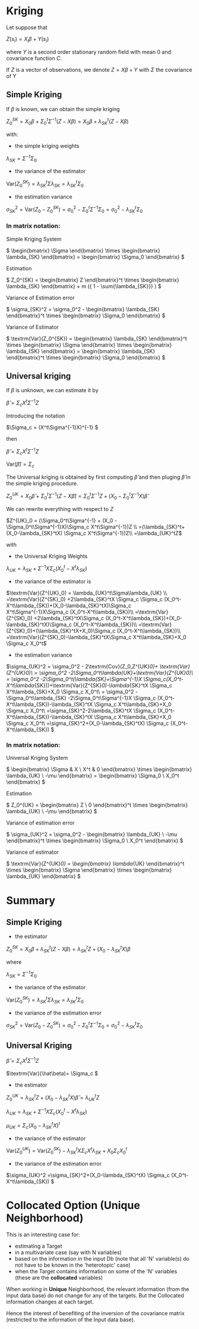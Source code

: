 # Kriging 

Let suppose that 

$Z(s_i) = X_i\beta + Y(s_i)$

where $Y$ is a second order stationary random field with mean 0 and covariance function $C$.

If $Z$ is a vector of observations, we denote 
$Z = X\beta + Y$ with $\Sigma$ the covariance of Y

## Simple Kriging 
If $\beta$ is known, we can obtain the simple kriging 

$Z_0^{SK} = X_0\beta + \Sigma_0^t\Sigma^{-1}(Z-X\beta) = X_0\beta + \lambda_{SK}^t(Z-X\beta)$

with:

- the simple kriging weights

$\lambda_{SK}=\Sigma^{-1}\Sigma_0$ 

- the variance of the estimator

$\textrm{Var}(Z_0^{SK})=\lambda_{SK}^t\Sigma\lambda_{SK}=\lambda_{SK}^t\Sigma_0$

- the estimation variance

$\sigma_{SK}^2 = \textrm{Var}(Z_0-Z_0^{SK}) = \sigma_0^2-\Sigma_0^t\Sigma^{-1}\Sigma_0=\sigma_0^2-\lambda_{SK}^t\Sigma_0$

### In matrix notation:

Simple Kriging System

$
      \begin{bmatrix}
	\Sigma
      \end{bmatrix}
      \times
      \begin{bmatrix}
	\lambda_{SK}
      \end{bmatrix}
      =
      \begin{bmatrix}
        \Sigma_0
      \end{bmatrix}
$

Estimation

$    Z_0^{SK} =
     \begin{bmatrix}
	Z
     \end{bmatrix}^t
     \times
     \begin{bmatrix}
	\lambda_{SK}
     \end{bmatrix}
     + m ({ 1 - \sum{\lambda_{SK}}} )
$

Variance of Estimation error

$
   \sigma_{SK}^2 = \sigma_0^2 -
   \begin{bmatrix}
     \lambda_{SK}
   \end{bmatrix}^t
   \times
   \begin{bmatrix}
     \Sigma_0
   \end{bmatrix}
$

Variance of Estimator

$
   \textrm{Var}(Z_0^{SK}) =
   \begin{bmatrix}
     \lambda_{SK}
   \end{bmatrix}^t
   \times
   \begin{bmatrix}
     \Sigma
   \end{bmatrix}
   \times
   \begin{bmatrix}
     \lambda_{SK}
   \end{bmatrix} =
   \begin{bmatrix}
     \lambda_{SK}
   \end{bmatrix}^t
   \times
   \begin{bmatrix}
     \Sigma_0
   \end{bmatrix}
$

## Universal kriging

If $\beta$ is unknown, we can estimate it by 

$\hat\beta =  \Sigma_c X^t\Sigma^{-1}Z$ 

Introducing the notation

$\Sigma_c =  (X^t\Sigma^{-1}X)^{-1} $

then

$\hat\beta = \Sigma_c X^t\Sigma^{-1}Z$ 

$\textrm{Var}(\hat\beta)=\Sigma_c$

The Universal kriging is obtained by first computing $\hat\beta$ and then pluging $\hat\beta$  in the simple kriging procedure.

$Z^{UK}_0 = X_0\hat\beta + \Sigma_0^t\Sigma^{-1}(Z-X\hat\beta)= \Sigma_0^t\Sigma^{-1}Z + (X_0 - \Sigma_0^t\Sigma^{-1}X)\hat\beta$

We can rewrite everything with respect to $Z$

$Z^{UK}_0 =  (\Sigma_0^t\Sigma^{-1} + (X_0 - \Sigma_0^t\Sigma^{-1}X)\Sigma_c X^t\Sigma^{-1})Z \\
=(\lambda_{SK}^t+(X_0-\lambda_{SK}^tX) \Sigma_c X^t\Sigma^{-1})Z\\
=\lambda_{UK}^tZ$ 

with

- the Universal Kriging Weights

$\lambda_{UK}=\lambda_{SK}+\Sigma^{-1}X \Sigma_c(X_0^t-X^t\lambda_{SK})$

- the variance of the estimator is

$\textrm{Var}(Z^{UK}_0) = \lambda_{UK}^t\Sigma\lambda_{UK} \\
=\textrm{Var}(Z^{SK}_0) +2\lambda_{SK}^tX \Sigma_c \Sigma_c (X_0^t-X^t\lambda_{SK})+(X_0-\lambda_{SK}^tX)\Sigma_c X^t\Sigma^{-1}X\Sigma_c (X_0^t-X^t\lambda_{SK})\\
=\textrm{Var}(Z^{SK}_0) +2\lambda_{SK}^tX\Sigma_c (X_0^t-X^t\lambda_{SK})+(X_0-\lambda_{SK}^tX)\Sigma_c (X_0^t-X^t\lambda_{SK})\\
=\textrm{Var}(Z^{SK}_0)+(\lambda_{SK}^tX+X_0)\Sigma_c (X_0^t-X^t\lambda_{SK})\\
=\textrm{Var}(Z^{SK}_0)-\lambda_{SK}^tX\Sigma_c X^t\lambda_{SK}+X_0 \Sigma_c X_0^t$

- the estimation variance

$\sigma_{UK}^2 = \sigma_0^2 - 2\textrm{Cov}(Z_0,Z^{UK}_0)+ \textrm{Var}(Z^{UK}_0)\\
= \sigma_0^2 -2\Sigma_0^t\lambda_{UK}+\textrm{Var}(Z^{UK}_0)\\
= \sigma_0^2 -2\Sigma_0^t(\lambda_{SK}+\Sigma^{-1}X \Sigma_c(X_0^t-X^t\lambda_{SK}))+\textrm{Var}(Z^{SK}_0)-\lambda_{SK}^tX \Sigma_c X^t\lambda_{SK}+X_0 \Sigma_c X_0^t\\
=  \sigma_0^2 -\Sigma_0^t\lambda_{SK} -2\Sigma_0^t\Sigma^{-1}X \Sigma_c (X_0^t-X^t\lambda_{SK})-\lambda_{SK}^tX \Sigma_c X^t\lambda_{SK}+X_0 \Sigma_c X_0^t\\
=\sigma_{SK}^2-2\lambda_{SK}^tX \Sigma_c (X_0^t-X^t\lambda_{SK})-\lambda_{SK}^tX \Sigma_c X^t\lambda_{SK}+X_0 \Sigma_c X_0^t\\
=\sigma_{SK}^2+(X_0-\lambda_{SK}^tX) \Sigma_c (X_0^t-X^t\lambda_{SK})
$

### In matrix notation:

Universal Kriging System

$
      \begin{bmatrix}
	\Sigma & X \\
         X^t   & 0
      \end{bmatrix}
      \times
      \begin{bmatrix}
	\lambda_{UK} \\
	-\mu
      \end{bmatrix}
      =
      \begin{bmatrix}
        \Sigma_0 \\
	X_0^t
      \end{bmatrix}
$

Estimation

$    Z_0^{UK} =
     \begin{bmatrix}
	Z \\
	0
     \end{bmatrix}^t
     \times
     \begin{bmatrix}
	\lambda_{UK} \\
	-\mu
     \end{bmatrix}
$

Variance of estimation error

$
   \sigma_{UK}^2 = \sigma_0^2 -
   \begin{bmatrix}
     \lambda_{UK} \\
     -\mu
   \end{bmatrix}^t
   \times
   \begin{bmatrix}
     \Sigma_0 \\
     X_0^t
   \end{bmatrix}
$

Variance of estimator

$
   \textrm{Var}(Z^{UK}_0) =
     \begin{bmatrix}
     \lambda_{UK}
   \end{bmatrix}^t
   \times
   \begin{bmatrix}
     \Sigma
   \end{bmatrix}
   \times
   \begin{bmatrix}
     \lambda_{UK}
   \end{bmatrix}
$


# Summary

## Simple Kriging

- the estimator

$Z_0^{SK} = X_0\beta + \lambda_{SK}^t(Z-X\beta) =  \lambda_{SK}^tZ +(X_0 -\lambda_{SK}^tX)\beta$

where 

$\lambda_{SK}=\Sigma^{-1}\Sigma_0$ 

- the variance of the estimator

$\textrm{Var}(Z_0^{SK})=\lambda_{SK}^t\Sigma\lambda_{SK}=\lambda_{SK}^t\Sigma_0$

- the variance of the estimation error

$\sigma_{SK}^2 = \textrm{Var}(Z_0-Z_0^{SK}) = \sigma_0^2-\Sigma_0^t\Sigma^{-1}\Sigma_0=\sigma_0^2-\lambda_{SK}^t\Sigma_0$

## Universal Kriging

$\hat\beta =  \Sigma_c X^t\Sigma^{-1}Z$ 

$\textrm{Var}(\hat\beta)= \Sigma_c $

- the estimator

$Z^{UK}_0 =\lambda^t_{SK}Z + (X_0 - \lambda_{SK}^tX)\hat\beta= \lambda^t_{UK}Z$

$\lambda_{UK}=\lambda_{SK}+\Sigma^{-1}X \Sigma_c (X_0^t-X^t\lambda_{SK})$

$\mu_{UK}=\Sigma_c (X_0 - \lambda_{SK}^tX)^t$

- the variance of the estimator

$\textrm{Var}(Z^{UK}_0) = \textrm{Var}(Z^{SK}_0)-\lambda_{SK}^tX\Sigma_c X^t\lambda_{SK}+X_0\Sigma_c X_0^t$

- the variance of the estimation error

$\sigma_{UK}^2 
=\sigma_{SK}^2+(X_0-\lambda_{SK}^tX) \Sigma_c (X_0^t-X^t\lambda_{SK})
$

# Collocated Option (Unique Neighborhood)

This is an interesting case for:

- estimating a Target
- in a multivariate case (say with N variables)
- based on the information in the input Db (note that all 'N' variable(s) do not have to be known in the 'heterotopic' case)
- when the Target contains information on some of the 'N' variables (these are the **collocated** variables) 

When working in **Unique** Neighborhood, the relevant information (from the input data base) do not change for any of the targets. But the Collocated information changes at each target.

Hence the interest of benefiting of the inversion of the covariance matrix (restricted to the information of the Input data base).
